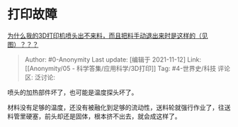 # 打印故障
[为什么我的3D打印机喷头出不来料，而且把料手动退出来时是这样的（见图）？？？](https://www.zhihu.com/question/350450821/answer/855970718)

> Author: #0-Anonymity
> Last update: [编辑于 2021-11-12]
> Link: [[Anonymity/05 - 科学答集/应用科学/3D打印]]
> Tag: #4-世界史/科技
> 评论区:
> 泛讨论:

喷头的加热部件坏了，也可能是温度探头坏了。

材料没有足够的温度，还没有被融化到足够的流动性，送料轮就强行作业了，往送料管里硬塞，前头却还是固体，根本挤不出去，就会成这样了。
